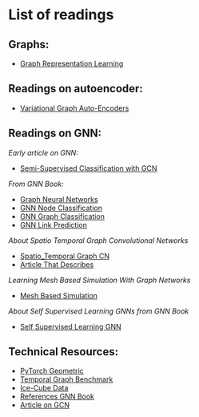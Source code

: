 # List of readings

## Graphs:

* [Graph Representation Learning](https://github.com/oyvinkm/SST_GNN/blob/main/Readings/GNN%20Book/GNNBook_ch2.pdf)
## Readings on autoencoder:
* [Variational Graph Auto-Encoders](https://github.com/oyvinkm/SST_GNN/blob/main/Readings/Variational_Graph_Auto-Encoders.pdf)
## Readings on GNN:

*Early article on GNN:* 
* [Semi-Supervised Classification with GCN](https://github.com/oyvinkm/SST_GNN/blob/main/Readings/Semi-Supervised%20Classification%20with%20Graph%20Convolutional%20Networks.pdf)
  
*From GNN Book:*
* [Graph Neural Networks](https://github.com/oyvinkm/SST_GNN/blob/main/Readings/GNN%20Book/GNNBook_ch3.pdf)
* [GNN Node Classification](https://github.com/oyvinkm/SST_GNN/blob/main/Readings/GNN%20Book/GNNBook_ch4.pdf)
* [GNN Graph Classification](https://github.com/oyvinkm/SST_GNN/blob/main/Readings/GNN%20Book/GNNBook_ch9.pdf)
* [GNN Link Prediction](https://github.com/oyvinkm/SST_GNN/blob/main/Readings/GNN%20Book/GNNBook_ch10.pdf)
  
*About Spatio Temporal Graph Convolutional Networks*
* [Spatio_Temporal Graph CN](https://github.com/oyvinkm/SST_GNN/blob/main/Readings/Spatio-Temporal%20Graph%20Convolutional%20Networks.pdf)
* [Article That Describes](https://medium.com/data-reply-it-datatech/spatio-temporal-forecasting-using-temporal-graph-neural-networks-f27a8b326e5c)

*Learning Mesh Based Simulation With Graph Networks*
* [Mesh Based Simulation](https://github.com/oyvinkm/SST_GNN/blob/main/Readings/2010.03409.pdf)
  
*About Self Supervised Learning GNNs from GNN Book*
* [Self Supervised Learning GNN](https://github.com/oyvinkm/SST_GNN/blob/main/Readings/chapter18.pdf)

## Technical Resources:
* [PyTorch Geometric](https://pytorch-geometric.readthedocs.io/en/latest/)
* [Temporal Graph Benchmark](https://tgb.complexdatalab.com/)
* [Ice-Cube Data](https://www.kaggle.com/competitions/icecube-neutrinos-in-deep-ice)
* [References GNN Book](https://graph-neural-networks.github.io/static/file/reference.pdf)
* [Article on GCN](https://tkipf.github.io/graph-convolutional-networks/)
